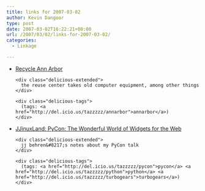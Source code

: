 ```yaml
---
title: links for 2007-03-02
author: Kevin Dangoor
type: post
date: 2007-03-02T16:22:21+00:00
url: /2007/03/02/links-for-2007-03-02/
categories:
  - Linkage

---
```

<ul class="delicious">
  <li>
    <div class="delicious-link">
      <a href="http://www.recycleannarbor.org/reuse/reuse.htm">Recycle Ann Arbor</a>
    </div>
    
    <div class="delicious-extended">
      the reuse center takes old computer equipment, among other things
    </div>
    
    <div class="delicious-tags">
      (tags: <a href="http://del.icio.us/tazzzzz/annarbor">annarbor</a>)
    </div>
  </li>
  
  <li>
    <div class="delicious-link">
      <a href="http://jjinux.blogspot.com/2007/02/pycon-wonderful-world-of-widgets-for.html">JJinuxLand: PyCon: The Wonderful World of Widgets for the Web</a>
    </div>
    
    <div class="delicious-extended">
      jj behren&#8217;s notes about my PyCon talk
    </div>
    
    <div class="delicious-tags">
      (tags: <a href="http://del.icio.us/tazzzzz/pycon">pycon</a> <a href="http://del.icio.us/tazzzzz/python">python</a> <a href="http://del.icio.us/tazzzzz/turbogears">turbogears</a>)
    </div>
  </li>
</ul>